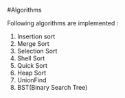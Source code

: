 #Algorithms

Following algorithms are implemented :

1. Insertion sort
2. Merge Sort
3. Selection Sort
4. Shell Sort
5. Quick Sort
6. Heap Sort
7. UnionFind
8. BST(Binary Search Tree)

